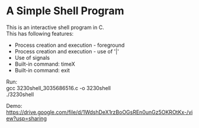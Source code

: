 # A Simple Shell Program
This is an interactive shell program in C.      
This has following features:      
- Process creation and execution - foreground        
- Process creation and execution - use of '|'         
- Use of signals        
- Built-in command: timeX       
- Built-in command: exit       

Run:         
gcc 3230shell_3035686516.c -o 3230shell     
./3230shell        

Demo:       
https://drive.google.com/file/d/1WdshDeX1rzBoOGsREn0unGz5OKROtKx-/view?usp=sharing
